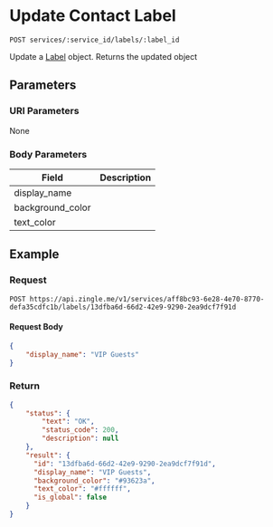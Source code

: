 # Update Contact Label

    POST services/:service_id/labels/:label_id
    
Update a [Label][] object. Returns the updated object

## Parameters
### URI Parameters
None
### Body Parameters
Field | Description
--- | ---
display_name | 
background_color | 
text_color | 

## Example
### Request

    POST https://api.zingle.me/v1/services/aff8bc93-6e28-4e70-8770-defa35cdfc1b/labels/13dfba6d-66d2-42e9-9290-2ea9dcf7f91d
#### Request Body
```json 
{
    "display_name": "VIP Guests"
}
```
### Return
``` json
{
    "status": {
        "text": "OK",
        "status_code": 200,
        "description": null
    },
    "result": {
      "id": "13dfba6d-66d2-42e9-9290-2ea9dcf7f91d",
      "display_name": "VIP Guests",
      "background_color": "#93623a",
      "text_color": "#ffffff",
      "is_global": false
    }
}
```

[Label]: README.md
